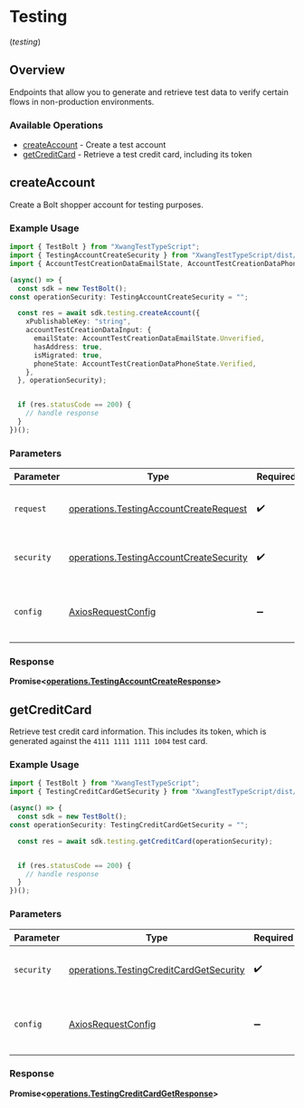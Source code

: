 # Testing
(*testing*)

## Overview

Endpoints that allow you to generate and retrieve test data to verify certain
flows in non-production environments.


### Available Operations

* [createAccount](#createaccount) - Create a test account
* [getCreditCard](#getcreditcard) - Retrieve a test credit card, including its token

## createAccount

Create a Bolt shopper account for testing purposes.


### Example Usage

```typescript
import { TestBolt } from "XwangTestTypeScript";
import { TestingAccountCreateSecurity } from "XwangTestTypeScript/dist/sdk/models/operations";
import { AccountTestCreationDataEmailState, AccountTestCreationDataPhoneState } from "XwangTestTypeScript/dist/sdk/models/shared";

(async() => {
  const sdk = new TestBolt();
const operationSecurity: TestingAccountCreateSecurity = "";

  const res = await sdk.testing.createAccount({
    xPublishableKey: "string",
    accountTestCreationDataInput: {
      emailState: AccountTestCreationDataEmailState.Unverified,
      hasAddress: true,
      isMigrated: true,
      phoneState: AccountTestCreationDataPhoneState.Verified,
    },
  }, operationSecurity);


  if (res.statusCode == 200) {
    // handle response
  }
})();
```

### Parameters

| Parameter                                                                                          | Type                                                                                               | Required                                                                                           | Description                                                                                        |
| -------------------------------------------------------------------------------------------------- | -------------------------------------------------------------------------------------------------- | -------------------------------------------------------------------------------------------------- | -------------------------------------------------------------------------------------------------- |
| `request`                                                                                          | [operations.TestingAccountCreateRequest](../../models/operations/testingaccountcreaterequest.md)   | :heavy_check_mark:                                                                                 | The request object to use for the request.                                                         |
| `security`                                                                                         | [operations.TestingAccountCreateSecurity](../../models/operations/testingaccountcreatesecurity.md) | :heavy_check_mark:                                                                                 | The security requirements to use for the request.                                                  |
| `config`                                                                                           | [AxiosRequestConfig](https://axios-http.com/docs/req_config)                                       | :heavy_minus_sign:                                                                                 | Available config options for making requests.                                                      |


### Response

**Promise<[operations.TestingAccountCreateResponse](../../models/operations/testingaccountcreateresponse.md)>**


## getCreditCard

Retrieve test credit card information. This includes its token, which is
generated against the `4111 1111 1111 1004` test card.


### Example Usage

```typescript
import { TestBolt } from "XwangTestTypeScript";
import { TestingCreditCardGetSecurity } from "XwangTestTypeScript/dist/sdk/models/operations";

(async() => {
  const sdk = new TestBolt();
const operationSecurity: TestingCreditCardGetSecurity = "";

  const res = await sdk.testing.getCreditCard(operationSecurity);


  if (res.statusCode == 200) {
    // handle response
  }
})();
```

### Parameters

| Parameter                                                                                          | Type                                                                                               | Required                                                                                           | Description                                                                                        |
| -------------------------------------------------------------------------------------------------- | -------------------------------------------------------------------------------------------------- | -------------------------------------------------------------------------------------------------- | -------------------------------------------------------------------------------------------------- |
| `security`                                                                                         | [operations.TestingCreditCardGetSecurity](../../models/operations/testingcreditcardgetsecurity.md) | :heavy_check_mark:                                                                                 | The security requirements to use for the request.                                                  |
| `config`                                                                                           | [AxiosRequestConfig](https://axios-http.com/docs/req_config)                                       | :heavy_minus_sign:                                                                                 | Available config options for making requests.                                                      |


### Response

**Promise<[operations.TestingCreditCardGetResponse](../../models/operations/testingcreditcardgetresponse.md)>**

